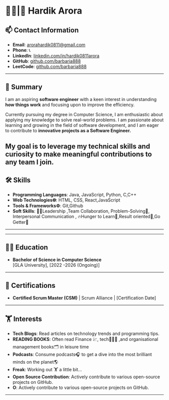 # 👨‍💻|🥷 Hardik Arora

## 📫 Contact Information
- **Email**: arorahardik0811@gmail.com
- **Phone**: 📞
- **LinkedIn**: [linkedin.com/in/hardik0811arora](https://www.linkedin.com/in/hardik0811arora/)
- **GitHub**: [github.com/barbaria888](https://github.com/barbaria88)
- **LeetCode**: [github.com/barbaria888]()

---

## 💼 Summary
I am an aspiring **software engineer** with a keen interest in understanding **how things work** and  focusing upon to improve the efficiency.

 Currently pursuing my degree in Computer Science, I am enthusiastic about applying my knowledge to solve real-world problems.
 I am passionate about learning and growing in the field of software development, and I am eager to contribute to **innovative projects as a Software Engineer.**

 **My goal is to leverage my technical skills and curiosity to make meaningful contributions to any team I join.**
---

## 🛠️ Skills
- **Programming Languages**: Java, JavaScript, Python, C,C++
- **Web Technologies🌐**: HTML, CSS, React,JavaScript
- **Tools & Frameworks⚙️**: Git,Github 
- **Soft Skills**:  👨‍💼Leadership ,Team Collaboration, Problem-Solving🧮, Interpersonal Communication , 🔥Hunger to Learn🤔,Result oriented🎯,Go Getter🏃

---

---

## 🧑‍🎓 Education
- **Bachelor of Science in Computer Science**  
  [GLA University], [2022 -2026 (Ongoing)]
  

---

## 📜 Certifications
- **Certified Scrum Master (CSM)** | Scrum Alliance | [Certification Date]


---

## 🏋 Interests
- **Tech Blogs**: Read articles on technology trends and programming tips.
- **READING BOOKS**: Often read Finance 💹, tech👨🏻‍💻 ,and organisational management books🗂️ in leisure time 
- **Podcasts**: Consume podcasts🎧 to get a dive into the most brilliant minds on the planet🌎
- **Freak**: Working out 🏋 a little bit...
- **Open Source Contribution**: Actively contribute to various open-source projects on GitHub.
- **O**: Actively contribute to various open-source projects on GitHub.

---
